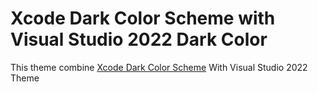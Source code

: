 # Xcode Dark Color Scheme with Visual Studio 2022 Dark Color

This theme combine [Xcode Dark Color Scheme](https://github.com/antelle/intellij-xcode-dark-theme) With Visual Studio 2022 Theme

